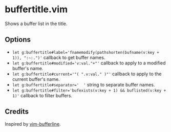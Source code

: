 # buffertitle.vim
Shows a buffer list in the title.

## Options
* `let g:buffertitle#label='fnamemodify(pathshorten(bufname(v:key + 1)), ":~:.")'` callback to get buffer names.
* `let g:buffertitle#modified='v:val."+"'` callback to apply to a modified buffer's name.
* `let g:buffertitle#current='"( ".v:val." )"'` callback to apply to the current buffer's name.
* `let g:buffertitle#separator='  '` string to separate buffer names.
* `let g:buffertitle#filter='bufexists(v:key + 1) && buflisted(v:key + 1)'` callback to filter buffers.

## Credits
Inspired by [vim-bufferline](https://github.com/bling/vim-bufferline).

